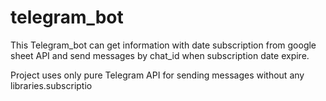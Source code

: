 # telegram_bot

This Telegram_bot can get information with date subscription
from google sheet API and send messages by chat_id when subscription date expire.

Project uses only pure Telegram API for sending messages without any libraries.subscriptio

